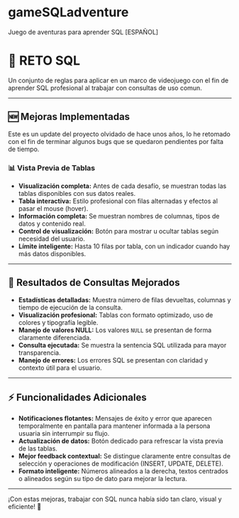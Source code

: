# gameSQLadventure
Juego de aventuras para aprender SQL [ESPAÑOL]


# 🧠 RETO SQL

Un conjunto de reglas para aplicar en un marco de videojuego con el fin de aprender SQL profesional al trabajar con consultas de uso comun.

---

## 🆕 Mejoras Implementadas

Este es un update del proyecto olvidado de hace unos años, lo he retomado con el fin de terminar algunos bugs que se quedaron pendientes por falta de tiempo.

### 📊 Vista Previa de Tablas

- **Visualización completa:** Antes de cada desafío, se muestran todas las tablas disponibles con sus datos reales.
- **Tabla interactiva:** Estilo profesional con filas alternadas y efectos al pasar el mouse (hover).
- **Información completa:** Se muestran nombres de columnas, tipos de datos y contenido real.
- **Control de visualización:** Botón para mostrar u ocultar tablas según necesidad del usuario.
- **Límite inteligente:** Hasta 10 filas por tabla, con un indicador cuando hay más datos disponibles.

---

## 🎯 Resultados de Consultas Mejorados

- **Estadísticas detalladas:** Muestra número de filas devueltas, columnas y tiempo de ejecución de la consulta.
- **Visualización profesional:** Tablas con formato optimizado, uso de colores y tipografía legible.
- **Manejo de valores NULL:** Los valores `NULL` se presentan de forma claramente diferenciada.
- **Consulta ejecutada:** Se muestra la sentencia SQL utilizada para mayor transparencia.
- **Manejo de errores:** Los errores SQL se presentan con claridad y contexto útil para el usuario.

---

## ⚡ Funcionalidades Adicionales

- **Notificaciones flotantes:** Mensajes de éxito y error que aparecen temporalmente en pantalla para mantener informada a la persona usuaria sin interrumpir su flujo.
- **Actualización de datos:** Botón dedicado para refrescar la vista previa de las tablas.
- **Mejor feedback contextual:** Se distingue claramente entre consultas de selección y operaciones de modificación (INSERT, UPDATE, DELETE).
- **Formato inteligente:** Números alineados a la derecha, textos centrados o alineados según su tipo de dato para mejorar la lectura.

---

¡Con estas mejoras, trabajar con SQL nunca había sido tan claro, visual y eficiente! 🚀
